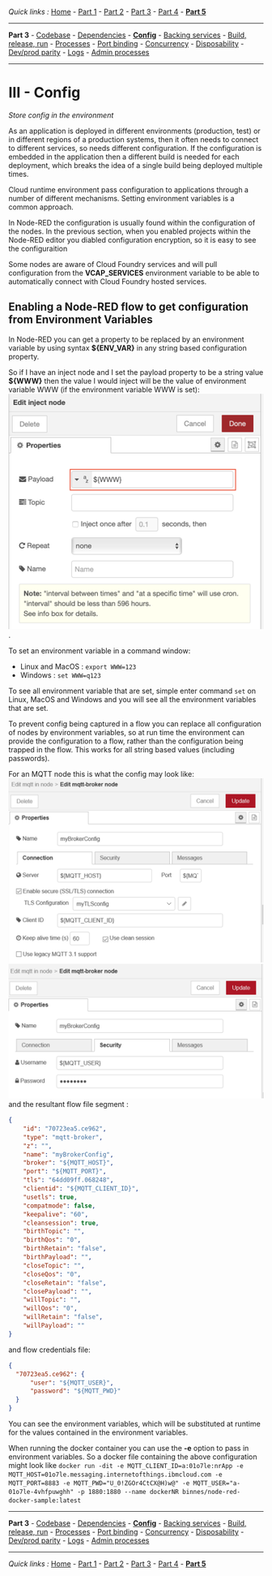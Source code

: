 *Quick links :*
[Home](/README.md) - [Part 1](../part1/README.md) - [Part 2](../part2/README.md) - [Part 3](../part3/README.md) - [Part 4](../part4/README.md) - [**Part 5**](../part5/README.md)
***
**Part 3** - [Codebase](CODEBASE.md) - [Dependencies](DEPENDENCIES.md) - [**Config**](CONFIG.md) - [Backing services](BACKING.md) - [Build, release, run](BUILD.md) - [Processes](PROCESSES.md) - [Port binding](PORT.md) - [Concurrency](CONCURRENCY.md) - [Disposability](DISPOSABILITY.md) - [Dev/prod parity](PARITY.md) - [Logs](LOGS.md) - [Admin processes](ADMIN.md)
***

# III - Config

*Store config in the environment*

As an application is deployed in different environments (production, test) or in different regions of a production systems, then it often needs to connect to different services, so needs different configuration.  If the configuration is embedded in the application then a different build is needed for each deployment, which breaks the idea of a single build being deployed multiple times.

Cloud runtime environment pass configuration to applications through a number of different mechanisms.  Setting environment variables is a common approach.

In Node-RED the configuration is usually found within the configuration of the nodes.  In the previous section, when you enabled projects within the Node-RED editor you diabled configuration encryption, so it is easy to see the configuraition 

Some nodes are aware of Cloud Foundry services and will pull configuration from the **VCAP_SERVICES** environment variable to be able to automatically connect with Cloud Foundry hosted services.

## Enabling a Node-RED flow to get configuration from Environment Variables

In Node-RED you can get a property to be replaced by an environment variable by using syntax **${ENV_VAR}** in any string based configuration property.

So if I have an inject node and I set the payload property to be a string value **${WWW}** then the value I would inject will be the value of environment variable WWW (if the environment variable WWW is set):
![env var substitutions](image/envVarSubst.png).

To set an environment variable in a command window:
- Linux and MacOS : `export WWW=123`
- Windows : `set WWW=q123`

To see all environment variable that are set, simple enter command `set` on Linux, MacOS and Windows and you will see all the environment variables that are set.

To prevent config being captured in a flow you can replace all configuration of nodes by environment variables, so at run time the environment can provide the configuration to a flow, rather than the configuration being trapped in the flow.  This works for all string based values (including passwords).

For an MQTT node this is what the config may look like:
![MQTT Config](image/mqttBrokerConfig.png) ![MQTT Security conifig](image/mqttBrokerSecurityConfig.png) and the resultant flow file segment :

```JSON
{
    "id": "70723ea5.ce962",
    "type": "mqtt-broker",
    "z": "",
    "name": "myBrokerConfig",
    "broker": "${MQTT_HOST}",
    "port": "${MQTT_PORT}",
    "tls": "64dd09ff.068248",
    "clientid": "${MQTT_CLIENT_ID}",
    "usetls": true,
    "compatmode": false,
    "keepalive": "60",
    "cleansession": true,
    "birthTopic": "",
    "birthQos": "0",
    "birthRetain": "false",
    "birthPayload": "",
    "closeTopic": "",
    "closeQos": "0",
    "closeRetain": "false",
    "closePayload": "",
    "willTopic": "",
    "willQos": "0",
    "willRetain": "false",
    "willPayload": ""
}
```

and flow credentials file:

```JSON
{
  "70723ea5.ce962": {
      "user": "${MQTT_USER}",
      "password": "${MQTT_PWD}"
  }
}
```

You can see the environment variables, which will be substituted at runtime for the values contained in the environment variables.

When running the docker container you can use the **-e** option to pass in environment variables.  So a docker file containing the above configuration might look like `docker run -dit -e MQTT_CLIENT_ID=a:01o7le:nrApp -e MQTT_HOST=01o7le.messaging.internetofthings.ibmcloud.com -e MQTT_PORT=8883 -e MQTT_PWD="U_0!ZGOr4CtCX@H)w@" -e MQTT_USER="a-01o7le-4vhfpuwghh" -p 1880:1880 --name dockerNR binnes/node-red-docker-sample:latest`

***
**Part 3** - [Codebase](CODEBASE.md) - [Dependencies](DEPENDENCIES.md) - [**Config**](CONFIG.md) - [Backing services](BACKING.md) - [Build, release, run](BUILD.md) - [Processes](PROCESSES.md) - [Port binding](PORT.md) - [Concurrency](CONCURRENCY.md) - [Disposability](DISPOSABILITY.md) - [Dev/prod parity](PARITY.md) - [Logs](LOGS.md) - [Admin processes](ADMIN.md)
***
*Quick links :*
[Home](/README.md) - [Part 1](../part1/README.md) - [Part 2](../part2/README.md) - [Part 3](../part3/README.md) - [Part 4](../part4/README.md) - [**Part 5**](../part5/README.md)
